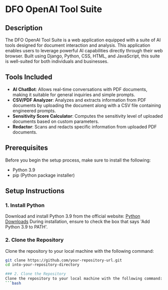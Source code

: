# DFO OpenAI Tool Suite

## Description
The DFO OpenAI Tool Suite is a web application equipped with a suite of AI tools designed for document interaction and analysis. This application enables users to leverage powerful AI capabilities directly through their web browser. Built using Django, Python, CSS, HTML, and JavaScript, this suite is well-suited for both individuals and businesses.

## Tools Included
- **AI ChatBot**: Allows real-time conversations with PDF documents, making it suitable for general inquiries and simple prompts.
- **CSV/PDF Analyzer**: Analyzes and extracts information from PDF documents by uploading the document along with a CSV file containing engineered prompts.
- **Sensitivity Score Calculator**: Computes the sensitivity level of uploaded documents based on custom parameters.
- **Redactor**: Scans and redacts specific information from uploaded PDF documents.

## Prerequisites
Before you begin the setup process, make sure to install the following:
- Python 3.9
- pip (Python package installer)

## Setup Instructions

### 1. Install Python
Download and install Python 3.9 from the official website:
[Python Downloads](https://www.python.org/downloads/)
During installation, ensure to check the box that says 'Add Python 3.9 to PATH'.

### 2. Clone the Repository
Clone the repository to your local machine with the following command:
```bash
git clone https://github.com/your-repository-url.git
cd into-your-repository-directory

### 2. Clone the Repository
Clone the repository to your local machine with the following command:
```bash
